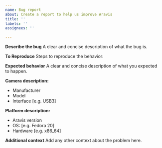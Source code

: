```yaml
---
name: Bug report
about: Create a report to help us improve Aravis
title: ''
labels: ''
assignees: ''

---
```


**Describe the bug**
A clear and concise description of what the bug is.

**To Reproduce**
Steps to reproduce the behavior:

**Expected behavior**
A clear and concise description of what you expected to happen.

**Camera description:**
 - Manufacturer
 - Model
 - Interface [e.g. USB3]

**Platform description:**
 - Aravis version
 - OS: [e.g. Fedora 20]
 - Hardware [e.g. x86_64]

**Additional context**
Add any other context about the problem here.
